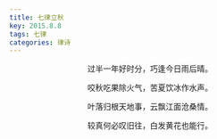 ```yaml
---
title: 七律立秋
key: 2015.8.8
tags: 七律
categories: 律诗
---
```


<p align="center">过半一年好时分，巧逢今日雨后晴。
</p>
<p align="center">咬秋吃果除火气，苦夏饮冰作水声。
</p>
<p align="center">叶落归根天地事，云飘江面沧桑情。
</p>
<p align="center">较真何必叹旧往，白发黄花也能行。
</p>
<p align="center"></br>
</p>
